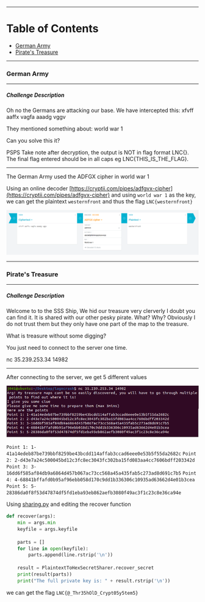 ***
# Table of Contents
- [German Army](#German-Army)
- [Pirate's Treasure](#Pirate's-Treasure) 

***

### German Army

---

##### Challenge Description

Oh no the Germans are attacking our base. We have intercepted this: xfvff aaffx vagfa aaadg vggv

They mentioned something about: world war 1

Can you solve this it?

PSPS Take note after decryption, the output is NOT in flag format LNC{}. The final flag entered should be in all caps eg LNC{THIS_IS_THE_FLAG}.

---

The German Army used the ADFGX cipher in world war 1

Using an online decoder [https://cryptii.com/pipes/adfgvx-cipher](https://cryptii.com/pipes/adfgvx-cipher) and using `world war 1` as the key, we can get the plaintext `westernfront` and thus the flag `LNC{westernfront}`

![](./Germanarmy/decode.png)

***

### Pirate's Treasure

---

##### Challenge Description

Welcome to to the SSS Ship, We hid our treasure very clerverly I doubt you can find it. It is shared with our other pesky pirate. What? Why? Obviously I do not trust them but they only have one part of the map to the treasure.

What is treasure without some digging?

You just need to connect to the server one time.

nc 35.239.253.34 14982

---

After connecting to the server, we get 5 different values

![](./Pirate/connection.png)

`Point 1: 1-41a14edeb87be739bbf8259be43bcdd114affab3ccad6eee0e53b5f55da2682c`
`Point 2: 2-d43e7a24c500045bd12c3fc8ec3043fc302ba15fd083aa4cc7606bdff203342d`
`Point 3: 3-16dd6f585af84db9a6864d457b067ac73cc568a45a435fab5c273ad8d691c7b5`
`Point 4: 4-68841bffafd0b95af96ebb058d170c9dd1b336306c10935ad63662d4e01b3cea`
`Point 5: 5-28386da0f8f53d47874df5fd1eba93eb862aefb3080f49ac3f1c23c8e36ca94e`

Using [sharing.py](https://github.com/ExinOne/secret-sharing/blob/master/README.md) and editing the recover function

```python
def recover(args):
    min = args.min
    keyfile = args.keyfile

    parts = []
    for line in open(keyfile):
        parts.append(line.rstrip('\n'))

    result = PlaintextToHexSecretSharer.recover_secret
    print(result(parts))
    print("The full private key is: " + result.rstrip('\n'))
```

we can get the flag `LNC{@_Thr35hOlD_Crypt05y5tem5}`
